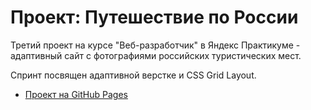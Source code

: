 # Проект: Путешествие по России

Третий проект на курсе "Веб-разработчик" в Яндекс Практикуме - адаптивный сайт с фотографиями российских туристических мест.

Спринт посвящен адаптивной верстке и CSS Grid Layout.

* [Проект на GitHub Pages](https://evgenia-n.github.io/russian-travel/index.html)